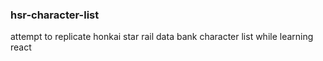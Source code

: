 ### hsr-character-list 

attempt to replicate honkai star rail data bank character list while learning react